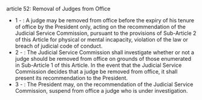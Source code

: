 article 52: Removal of Judges from Office

<ul>
			<li>1 - : A judge may be removed from office before the expiry of his tenure of office by the President only, acting on the recommendation of the Judicial Service Commission, pursuant to the provisions of Sub-Article 2 of this Article for physical or mental incapacity, violation of the law or breach of judicial code of conduct.<ul>
			</ul></li>			<li>2 - : The Judicial Service Commission shall investigate whether or not a judge should be removed from office on grounds of those enumerated in Sub-Article 1 of this Article. In the event that the Judicial Service Commission decides that a judge be removed from office, it shall present its recommendation to the President.<ul>
			</ul></li>			<li>3 - : The President may, on the recommendation of the Judicial Service Commission, suspend from office a judge who is under investigation.<ul>
			</ul></li></ul>
